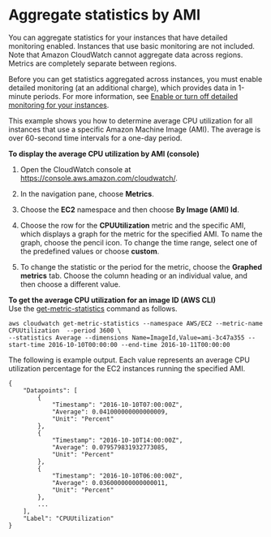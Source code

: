 # Aggregate statistics by AMI<a name="US_SingleMetricPerAMI"></a>

You can aggregate statistics for your instances that have detailed monitoring enabled\. Instances that use basic monitoring are not included\. Note that Amazon CloudWatch cannot aggregate data across regions\. Metrics are completely separate between regions\.

Before you can get statistics aggregated across instances, you must enable detailed monitoring \(at an additional charge\), which provides data in 1\-minute periods\. For more information, see [Enable or turn off detailed monitoring for your instances](using-cloudwatch-new.md)\.

This example shows you how to determine average CPU utilization for all instances that use a specific Amazon Machine Image \(AMI\)\. The average is over 60\-second time intervals for a one\-day period\.

**To display the average CPU utilization by AMI \(console\)**

1. Open the CloudWatch console at [https://console\.aws\.amazon\.com/cloudwatch/](https://console.aws.amazon.com/cloudwatch/)\.

1. In the navigation pane, choose **Metrics**\.

1. Choose the **EC2** namespace and then choose **By Image \(AMI\) Id**\.

1. Choose the row for the **CPUUtilization** metric and the specific AMI, which displays a graph for the metric for the specified AMI\. To name the graph, choose the pencil icon\. To change the time range, select one of the predefined values or choose **custom**\.

1. To change the statistic or the period for the metric, choose the **Graphed metrics** tab\. Choose the column heading or an individual value, and then choose a different value\.

**To get the average CPU utilization for an image ID \(AWS CLI\)**  
Use the [get\-metric\-statistics](https://docs.aws.amazon.com/cli/latest/reference/cloudwatch/get-metric-statistics.html) command as follows\.

```
aws cloudwatch get-metric-statistics --namespace AWS/EC2 --metric-name CPUUtilization  --period 3600 \
--statistics Average --dimensions Name=ImageId,Value=ami-3c47a355 --start-time 2016-10-10T00:00:00 --end-time 2016-10-11T00:00:00
```

The following is example output\. Each value represents an average CPU utilization percentage for the EC2 instances running the specified AMI\.

```
{
    "Datapoints": [
        {
            "Timestamp": "2016-10-10T07:00:00Z", 
            "Average": 0.041000000000000009, 
            "Unit": "Percent"
        }, 
        {
            "Timestamp": "2016-10-10T14:00:00Z", 
            "Average": 0.079579831932773085, 
            "Unit": "Percent"
        }, 
        {
            "Timestamp": "2016-10-10T06:00:00Z", 
            "Average": 0.036000000000000011, 
            "Unit": "Percent"
        }, 
        ...
    ], 
    "Label": "CPUUtilization"
}
```